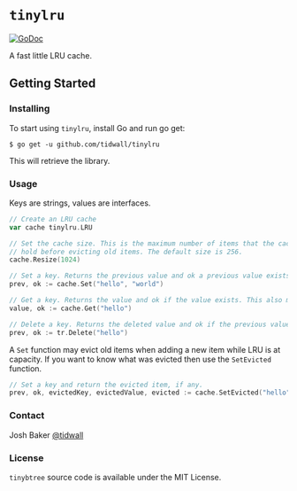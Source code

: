 # `tinylru`

[![GoDoc](https://godoc.org/github.com/tidwall/tinylru?status.svg)](https://godoc.org/github.com/tidwall/tinylru)

A fast little LRU cache. 

## Getting Started

### Installing

To start using `tinylru`, install Go and run go get:

```
$ go get -u github.com/tidwall/tinylru
```

This will retrieve the library.

### Usage

Keys are strings, values are interfaces.

```go
// Create an LRU cache
var cache tinylru.LRU

// Set the cache size. This is the maximum number of items that the cache can
// hold before evicting old items. The default size is 256.
cache.Resize(1024)

// Set a key. Returns the previous value and ok a previous value exists.
prev, ok := cache.Set("hello", "world")

// Get a key. Returns the value and ok if the value exists. This also moves
value, ok := cache.Get("hello")

// Delete a key. Returns the deleted value and ok if the previous value exists.
prev, ok := tr.Delete("hello")
```

A `Set` function may evict old items when adding a new item while LRU is at
capacity. If you want to know what was evicted then use the `SetEvicted`
function.

```go
// Set a key and return the evicted item, if any.
prev, ok, evictedKey, evictedValue, evicted := cache.SetEvicted("hello")
```

### Contact

Josh Baker [@tidwall](https://twitter.com/tidwall)

### License

`tinybtree` source code is available under the MIT License.
